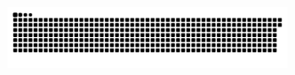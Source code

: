 <picture>
  <source media="(prefers-color-scheme: dark)" srcset="https://raw.githubusercontent.com/MarineHakobyan/MarineHakobyan/3f8068a1ab9711654148e70cee82708b2101865b/github-contribution-grid-snake-dark.svg" />
  <source media="(prefers-color-scheme: light)" srcset="https://raw.githubusercontent.com/MarineHakobyan/MarineHakobyan/3f8068a1ab9711654148e70cee82708b2101865b/github-contribution-grid-snake.svg" />
  <img alt="github-snake" src="https://raw.githubusercontent.com/MarineHakobyan/MarineHakobyan/3f8068a1ab9711654148e70cee82708b2101865b/github-contribution-grid-snake-dark.svg" />
</picture>
